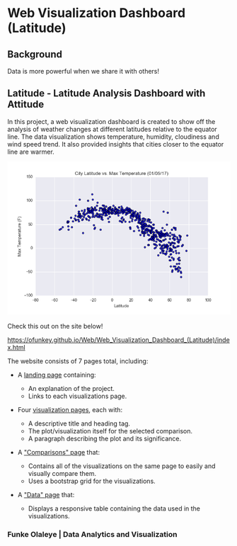 # Web Visualization Dashboard (Latitude)

## Background
Data is more powerful when we share it with others!

## Latitude - Latitude Analysis Dashboard with Attitude

In this project, a web visualization dashboard is created to show off the analysis of weather changes at different latitudes relative to the equator line. The data visualization shows temperature, humidity, cloudiness and wind speed trend. It also provided insights that cities closer to the equator line are warmer.

![dashboard](https://github.com/ofunkey/Web/blob/master/Web_Visualization_Dashboard_(Latitude)/Resources/assets/images/Temperature_Latitude.png)

Check this out on the site below!

https://ofunkey.github.io/Web/Web_Visualization_Dashboard_(Latitude)/index.html

The website consists of 7 pages total, including:

* A [landing page](#landing-page) containing:
  * An explanation of the project.
  * Links to each visualizations page.
* Four [visualization pages](#visualization-pages), each with:
  * A descriptive title and heading tag.
  * The plot/visualization itself for the selected comparison.
  * A paragraph describing the plot and its significance.
* A ["Comparisons" page](#comparisons-page) that:
  * Contains all of the visualizations on the same page to easily and visually compare them.
  * Uses a bootstrap grid for the visualizations.

* A ["Data" page](#data-page) that:
  * Displays a responsive table containing the data used in the visualizations.
       
### Funke Olaleye | Data Analytics and Visualization
